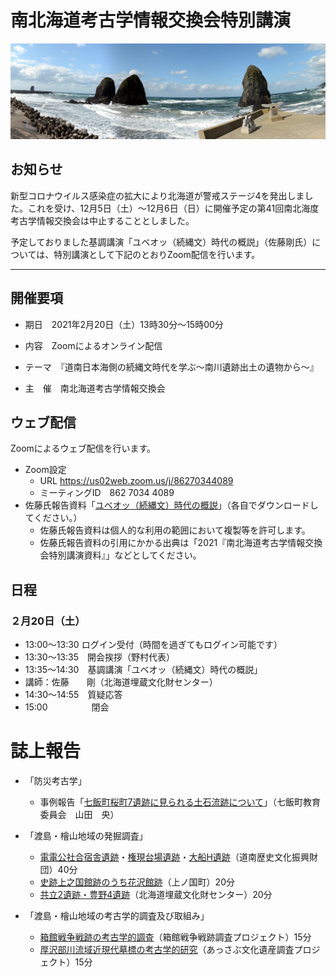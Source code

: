 # 南北海道考古学情報交換会特別講演

![sanbonsugi](fig/setana.png)

## お知らせ

新型コロナウイルス感染症の拡大により北海道が警戒ステージ4を発出しました。これを受け、12月5日（土）〜12月6日（日）に開催予定の第41回南北海度考古学情報交換会は中止することとしました。

予定しておりました基調講演「ユベオッ（続縄文）時代の概説」（佐藤剛氏）については、特別講演として下記のとおりZoom配信を行います。

------

## 開催要項

- 期日　2021年2月20日（土）13時30分～15時00分
- 内容　Zoomによるオンライン配信

- テーマ　『道南日本海側の続縄文時代を学ぶ～南川遺跡出土の遺物から～』
- 主　催　南北海道考古学情報交換会



## ウェブ配信

Zoomによるウェブ配信を行います。

- Zoom設定　
	- URL  https://us02web.zoom.us/j/86270344089
	- ミーティングID　862 7034 4089
- 佐藤氏報告資料「[ユベオッ（続縄文）時代の概説](report/satou/merge.pdf)」（各自でダウンロードしてください。）
	- 佐藤氏報告資料は個人的な利用の範囲において複製等を許可します。
	- 佐藤氏報告資料の引用にかかる出典は「2021『南北海道考古学情報交換会特別講演資料』」などとしてください。
  



## 日程

### ２月20日（土）

- 13:00～13:30	ログイン受付（時間を過ぎてもログイン可能です）
- 13:30～13:35　開会挨拶（野村代表）
- 13:35～14:30　基調講演「ユベオッ（続縄文）時代の概説」
- 講師：佐藤　　剛（北海道埋蔵文化財センター）
- 14:30～14:55　質疑応答
- 15:00　　　　　閉会



# 誌上報告
- 「防災考古学」
	- 事例報告「[七飯町桜町7遺跡に見られる土石流跡について](report/sakuramachi.pdf)」（七飯町教育委員会　山田　央）

- 「渡島・檜山地域の発掘調査」　
  - [電電公社合宿舎遺跡](report/denden/merge_denden.pdf)・[権現台場遺跡](report/gongen/merge.pdf)・[大船H遺跡](report/oohune/merge_oohune.pdf)（道南歴史文化振興財団）40分
  - [史跡上之国館跡のうち花沢館跡](report/hanazawa/hanazawa.pdf)（上ノ国町）20分
  - [共立2遺跡・豊野4遺跡](report/suemitu.pdf)（北海道埋蔵文化財センター）20分
- 「渡島・檜山地域の考古学的調査及び取組み」　
  - [箱館戦争戦跡の考古学的調査](report/2020川汲台場調査報告_道南考古発表資料.pdf)（箱館戦争戦跡調査プロジェクト）15分
  - [厚沢部川流域近現代墓標の考古学的研究](report/200808厚沢部町内墓地の考古学的研究.pdf)（あっさぶ文化遺産調査プロジェクト）15分



